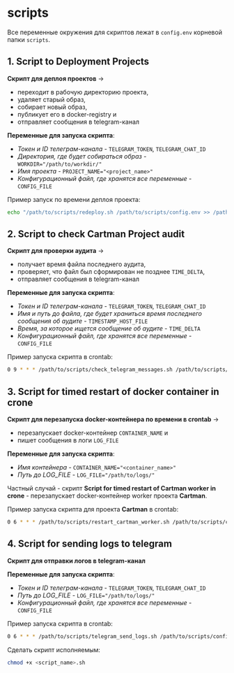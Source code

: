 # scripts

Все переменные окружения для скриптов лежат в `config.env` корневой папки `scripts`.

## 1. **Script to Deployment Projects**

**Скрипт для деплоя проектов** ->
- переходит в рабочую директорию проекта, 
- удаляет старый образ,
- собирает новый образ, 
- публикует его в docker-registry и 
- отправляет сообщения в telegram-канал

**Переменные для запуска скрипта**:
- _Токен и ID телеграм-канала_ - `TELEGRAM_TOKEN`, `TELEGRAM_CHAT_ID`
- _Директория, где будет собираться образ_ - `WORKDIR="/path/to/workdir/"`
- _Имя проекта_ - `PROJECT_NAME="<project_name>"`
- _Конфигурационный файл, где хранятся все переменные_ - `CONFIG_FILE`

Пример запуск по времени деплоя проекта:
```bash
echo "/path/to/scripts/redeploy.sh /path/to/scripts/config.env >> /path/to/scripts/cartman_log.log 2>&1" | at 18:26 2025-03-24
```


## 2. **Script to check Cartman Project audit**

**Скрипт для проверки аудита** ->
- получает время файла последнего аудита,
- проверяет, что файл был сформирован не позднее `TIME_DELTA`,
- отправляет сообщения в telegram-канал

**Переменные для запуска скрипта**:
- _Токен и ID телеграм-канала_ - `TELEGRAM_TOKEN`, `TELEGRAM_CHAT_ID`
- _Имя и путь до файла, где будет храниться время последнего сообщения об аудите_ - `TIMESTAMP_HOST_FILE`
- _Время, за которое ищется сообщение об аудите_ - `TIME_DELTA`
- _Конфигурационный файл, где хранятся все переменные_ - `CONFIG_FILE`

Пример запуска скрипта в crontab:
```bash
0 9 * * * /path/to/scripts/check_telegram_messages.sh /path/to/scripts/config.env >> /path/to/scripts/check_telegram_messages.log 2>&1
```


## 3. **Script for timed restart of docker container in crone**

**Скрипт для перезапуска docker-контейнера по времени в crontab** ->
- перезапускает docker-контейнер `CONTAINER_NAME` и
- пишет сообщения в логи `LOG_FILE`

**Переменные для запуска скрипта**:
- _Имя контейнера_ - `CONTAINER_NAME="<container_name>"`
- _Путь до LOG_FILE_ - `LOG_FILE="/path/to/logs/"`

Частный случай - скрипт **Script for timed restart of Cartman worker in crone** - перезапускает
docker-контейнер worker проекта **Cartman**.

Пример запуска скрипта для проекта **Cartman** в crontab:
```bash
0 6 * * * /path/to/scripts/restart_cartman_worker.sh /path/to/scripts/config.env >> /path/to/scripts/restart_cartman_worker.log 2>&1
```


## 4. **Script for sending logs to telegram**

**Скрипт для отправки логов в telegram-канал**

**Переменные для запуска скрипта**:
- _Токен и ID телеграм-канала_ - `TELEGRAM_TOKEN`, `TELEGRAM_CHAT_ID`
- _Путь до LOG_FILE_ - `LOG_FILE="/path/to/logs/"`
- _Конфигурационный файл, где хранятся все переменные_ - `CONFIG_FILE`

Пример запуска скрипта в crontab:
```bash
0 6 * * * /path/to/scripts/telegram_send_logs.sh /path/to/scripts/config.env >> /path/to/scripts/telegram_send_logs.log 2>&1
```


Сделать скрипт исполняемым:
```bash
chmod +x <script_name>.sh
```
